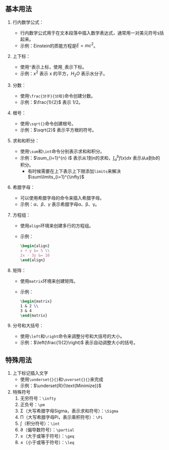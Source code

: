 ## 基本用法

1. 行内数学公式：
   - 行内数学公式用于在文本段落中插入数学表达式，通常用一对美元符号`$`括起来。
   - 示例：Einstein的质能方程是$E=mc^2$。

2. 上下标：
   - 使用`^`表示上标，使用`_`表示下标。
   - 示例：$x^2$ 表示 x 的平方，$H_2O$ 表示水分子。

3. 分数：
   - 使用`\frac{分子}{分母}`命令创建分数。
   - 示例：$\frac{1}{2}$ 表示 1/2。

4. 根号：
   - 使用`\sqrt{}`命令创建根号。
   - 示例：$\sqrt{2}$ 表示平方根的符号。

5. 求和和积分：
   - 使用`\sum`和`\int`命令分别表示求和和积分。
   - 示例：$\sum_{i=1}^{n} i$ 表示从1到n的求和，$\int_{a}^{b} f(x) dx$ 表示从a到b的积分。
	   - 有时候需要在上下表示上下限添加`limits`来解决$\sum\limits_{i=1}^{\infty}$

6. 希腊字母：
   - 可以使用希腊字母的命令来插入希腊字母。
   - 示例：$\alpha$、$\beta$、$\gamma$ 表示希腊字母α、β、γ。

7. 方程组：
   - 使用`align`环境来创建多行的方程组。
   - 示例：

     ```latex
     \begin{align}
     x + y &= 5 \\
     2x - 3y &= 10
     \end{align}
     ```

8. 矩阵：
   - 使用`matrix`环境来创建矩阵。
   - 示例：

     ```latex
     \begin{matrix}
     1 & 2 \\
     3 & 4
     \end{matrix}
     ```

9. 分号和大括号：
   - 使用`\left`和`\right`命令来调整分号和大括号的大小。
   - 示例：$\left(\frac{1}{2}\right)$ 表示自动调整大小的括号。

## 特殊用法

1. 上下标记插入文字
   - 使用`\underset{}{}`和`\overset{}{}`来完成
   - 示例：$\underset{R}{\text{Minimize}}$
2. 特殊符号
   1. 无穷符号：`\infty`
   2. 正负号：`\pm`
   3. Σ（大写希腊字母Sigma，表示求和符号）：`\Sigma`
   4. Π（大写希腊字母Pi，表示乘积符号）：`\Pi`
   5. ∫（积分符号）：`\int`
   6. ∂（偏导数符号）：`\partial`
   7. ≥（大于或等于符号）：`\geq`
   8. ≤（小于或等于符号）：`\leq`
